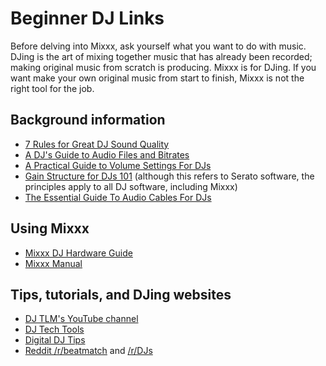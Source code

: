 # Beginner DJ Links

Before delving into Mixxx, ask yourself what you want to do with music.
DJing is the art of mixing together music that has already been
recorded; making original music from scratch is producing. Mixxx is for
DJing. If you want make your own original music from start to finish,
Mixxx is not the right tool for the job.

## Background information

  - [7 Rules for Great DJ Sound
    Quality](http://www.digitaldjtips.com/2012/12/7-rules-for-great-dj-sound-quality/)
  - [A DJ's Guide to Audio Files and
    Bitrates](http://djtechtools.com/2012/09/26/a-djs-guide-to-audio-files-and-bitrates/)
  - [A Practical Guide to Volume Settings For
    DJs](http://www.digitaldjtips.com/2011/09/a-practical-guide-to-volume-settings-for-djs/)
  - [Gain Structure for
    DJs 101](http://serato.com/scratchlive/support/1903/gain-structure-for-djs-101)
    (although this refers to Serato software, the principles apply to
    all DJ software, including Mixxx)
  - [The Essential Guide To Audio Cables For
    DJs](http://www.digitaldjtips.com/2011/07/the-essential-guide-to-audio-cables-for-djs/)

## Using Mixxx

  - [Mixxx DJ Hardware Guide](hardware%20compatibility)
  - [Mixxx Manual](http://mixxx.org/manual/latest/)

## Tips, tutorials, and DJing websites

  - [DJ TLM's YouTube
    channel](https://www.youtube.com/channel/UC7oEb0WuQTZitaPz9W7SQUw)
  - [DJ Tech Tools](http://djtechtools.com/)
  - [Digital DJ Tips](http://www.digitaldjtips.com/)
  - [Reddit /r/beatmatch](https://www.reddit.com/r/beatmatch) and
    [/r/DJs](https://www.reddit.com/r/DJs/)
